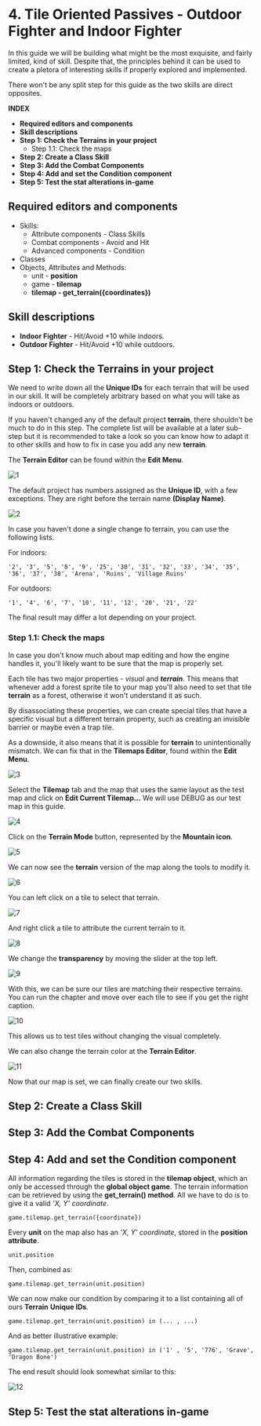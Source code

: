 # 4. Tile Oriented Passives - Outdoor Fighter and Indoor Fighter
In this guide we will be building what might be the most exquisite, and fairly limited, kind of skill. Despite that, the principles behind it can be used to create a pletora of interesting skills if properly explored and implemented.

There won't be any split step for this guide as the two skills are direct opposites.

**INDEX**
* **Required editors and components**
* **Skill descriptions**
* **Step 1: Check the Terrains in your project**
	* Step 1.1: Check the maps
* **Step 2: Create a Class Skill**
* **Step 3: Add the Combat Components**
* **Step 4: Add and set the Condition component**
* **Step 5: Test the stat alterations in-game**

## Required editors and components
* Skills:
	* Attribute components - Class Skills
	* Combat components - Avoid and Hit
	* Advanced components - Condition
* Classes
* Objects, Attributes and Methods:
	* unit - **position**
	* game - **tilemap**
	* **tilemap - get_terrain({coordinates})**

## Skill descriptions
- **Indoor Fighter** - Hit/Avoid +10 while indoors.
- **Outdoor Fighter** - Hit/Avoid +10 while outdoors.

## Step 1: Check the Terrains in your project
We need to write down all the **Unique IDs** for each terrain that will be used in our skill. It will be completely arbitrary based on what you will take as indoors or outdoors.

If you haven't changed any of the default project **terrain**, there shouldn't be much to do in this step. The complete list will be available at a later sub-step but it is recommended to take a look so you can know how to adapt it to other skills and how to fix in case you add any new **terrain**.

The **Terrain Editor** can be found within the **Edit Menu**.

![1](./images/Tile-Passives/1.png)

The default project has numbers assigned as the **Unique ID**, with a few exceptions. They are right before the terrain name **(Display Name)**.

![2](./images/Tile-Passives/2.png)

In case you haven't done a single change to terrain, you can use the following lists.

For indoors:

	'2', '3', '5', '8', '9', '25', '30', '31', '32', '33', '34', '35', '36', '37', '38', 'Arena', 'Ruins', 'Village Ruins'

For outdoors:

	'1', '4', '6', '7', '10', '11', '12', '20', '21', '22'

The final result may differ a lot depending on your project.

### Step 1.1: Check the maps
In case you don't know much about map editing and how the engine handles it, you'll likely want to be sure that the map is properly set.

Each tile has two major properties - *visual* and ***terrain***. This means that whenever add a forest sprite tile to your map you'll also need to set that tile **terrain** as a forest, otherwise it won't understand it as such.

By disassociating these properties, we can create special tiles that have a specific visual but a different terrain property, such as creating an invisible barrier or maybe even a trap tile.

As a downside, it also means that it is possible for **terrain** to unintentionally mismatch. We can fix that in the **Tilemaps Editor**, found within the **Edit Menu**.

![3](./images/Tile-Passives/3.png)

Select the **Tilemap** tab and the map that uses the same layout as the test map and click on **Edit Current Tilemap...** We will use DEBUG as our test map in this guide.

![4](./images/Tile-Passives/4.png)

Click on the **Terrain Mode** button, represented by the **Mountain icon**.

![5](./images/Tile-Passives/5.png)

We can now see the **terrain** version of the map along the tools to modify it.

![6](./images/Tile-Passives/6.png)

You can left click on a tile to select that terrain.

![7](./images/Tile-Passives/7.png)

And right click a tile to attribute the current terrain to it.

![8](./images/Tile-Passives/8.png)

We change the **transparency** by moving the slider at the top left.

![9](./images/Tile-Passives/9.png)

With this, we can be sure our tiles are matching their respective terrains. You can run the chapter and move over each tile to see if you get the right caption.

![10](./images/Tile-Passives/10.png)

This allows us to test tiles without changing the visual completely.

We can also change the terrain color at the **Terrain Editor**.

![11](./images/Tile-Passives/11.png)

Now that our map is set, we can finally create our two skills.

## Step 2: Create a Class Skill

## Step 3: Add the Combat Components

## Step 4: Add and set the Condition component
All information regarding the tiles is stored in the **tilemap object**, which an only be accessed through the **global object game**. The terrain information can be retrieved by using the **get_terrain() method**. All we have to do is to give it a valid *'X, Y' coordinate*.

	game.tilemap.get_terrain({coordinate})

Every **unit** on the map also has an *'X, Y' coordinate*, stored in the **position attribute**.

	unit.position

Then, combined as:

	game.tilemap.get_terrain(unit.position)

We can now make our condition by comparing it to a list containing all of ours **Terrain** **Unique IDs**.

	game.tilemap.get_terrain(unit.position) in (... , ...)

And as better illustrative example:

	game.tilemap.get_terrain(unit.position) in ('1' , '5', '776', 'Grave', 'Dragon Bone')

The end result should look somewhat similar to this:

![12](./images/Tile-Passives/12.png)

## Step 5: Test the stat alterations in-game
